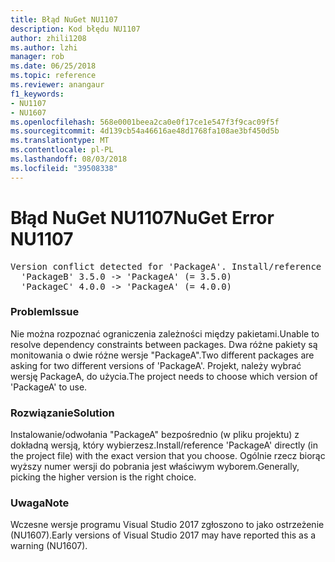 ```yaml
---
title: Błąd NuGet NU1107
description: Kod błędu NU1107
author: zhili1208
ms.author: lzhi
manager: rob
ms.date: 06/25/2018
ms.topic: reference
ms.reviewer: anangaur
f1_keywords:
- NU1107
- NU1607
ms.openlocfilehash: 568e0001beea2ca0e0f17ce1e547f3f9cac09f5f
ms.sourcegitcommit: 4d139cb54a46616ae48d1768fa108ae3bf450d5b
ms.translationtype: MT
ms.contentlocale: pl-PL
ms.lasthandoff: 08/03/2018
ms.locfileid: "39508338"
---
```

# <a name="nuget-error-nu1107"></a><span data-ttu-id="0978d-103">Błąd NuGet NU1107</span><span class="sxs-lookup"><span data-stu-id="0978d-103">NuGet Error NU1107</span></span>

<pre>Version conflict detected for 'PackageA'. Install/reference 'PackageA' v4.0.0 directly to resolve this issue.<br/>  'PackageB' 3.5.0 -> 'PackageA' (= 3.5.0)<br/>  'PackageC' 4.0.0 -> 'PackageA' (= 4.0.0)</pre>

### <a name="issue"></a><span data-ttu-id="0978d-104">Problem</span><span class="sxs-lookup"><span data-stu-id="0978d-104">Issue</span></span>
<span data-ttu-id="0978d-105">Nie można rozpoznać ograniczenia zależności między pakietami.</span><span class="sxs-lookup"><span data-stu-id="0978d-105">Unable to resolve dependency constraints between packages.</span></span> <span data-ttu-id="0978d-106">Dwa różne pakiety są monitowania o dwie różne wersje "PackageA".</span><span class="sxs-lookup"><span data-stu-id="0978d-106">Two different packages are asking for two different versions of 'PackageA'.</span></span> <span data-ttu-id="0978d-107">Projekt, należy wybrać wersję PackageA, do użycia.</span><span class="sxs-lookup"><span data-stu-id="0978d-107">The project needs to choose which version of 'PackageA' to use.</span></span>

### <a name="solution"></a><span data-ttu-id="0978d-108">Rozwiązanie</span><span class="sxs-lookup"><span data-stu-id="0978d-108">Solution</span></span>
<span data-ttu-id="0978d-109">Instalowanie/odwołania "PackageA" bezpośrednio (w pliku projektu) z dokładną wersją, który wybierzesz.</span><span class="sxs-lookup"><span data-stu-id="0978d-109">Install/reference 'PackageA' directly (in the project file) with the exact version that you choose.</span></span>
<span data-ttu-id="0978d-110">Ogólnie rzecz biorąc wyższy numer wersji do pobrania jest właściwym wyborem.</span><span class="sxs-lookup"><span data-stu-id="0978d-110">Generally, picking the higher version is the right choice.</span></span>

### <a name="note"></a><span data-ttu-id="0978d-111">Uwaga</span><span class="sxs-lookup"><span data-stu-id="0978d-111">Note</span></span>
<span data-ttu-id="0978d-112">Wczesne wersje programu Visual Studio 2017 zgłoszono to jako ostrzeżenie (NU1607).</span><span class="sxs-lookup"><span data-stu-id="0978d-112">Early versions of Visual Studio 2017 may have reported this as a warning (NU1607).</span></span>
